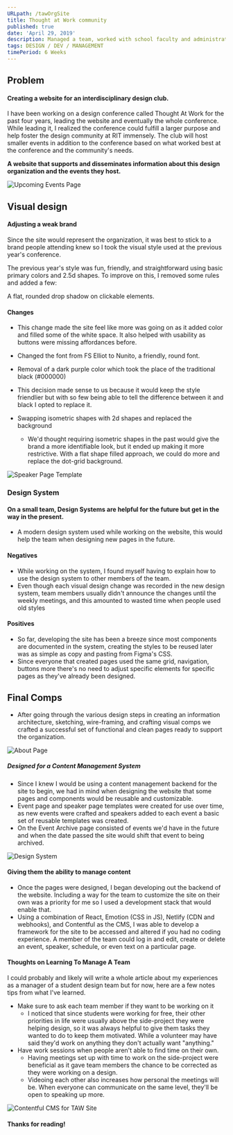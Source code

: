 ```yaml
---
URLpath: /tawOrgSite
title: Thought at Work community
published: true
date: 'April 29, 2019'
description: Managed a team, worked with school faculty and administration to turn an interdisciplinary design conference into a 300+ design club.
tags: DESIGN / DEV / MANAGEMENT
timePeriod: 6 Weeks
---
```


## Problem

#### Creating a website for an interdisciplinary design club.

I have been working on a design conference called Thought At Work for the past four years, leading the website and eventually the whole conference. While leading it, I realized the conference could fulfill a larger purpose and help foster the design community at RIT immensely. The club will host smaller events in addition to the conference based on what worked best at the conference and the community's needs.

**A website that supports and disseminates information about this design organization and the events they host.**

![Upcoming Events Page](/img/upcoming-events-page.png "Upcoming Events Page")

## Visual design

#### Adjusting a weak brand

Since the site would represent the organization, it was best to stick to a brand people attending knew so I took the visual style used at the previous year's conference.

The previous year's style was fun, friendly, and straightforward using basic primary colors and 2.5d shapes. To improve on this, I removed some rules and added a few:

A flat, rounded drop shadow on clickable elements.

#### Changes

* This change made the site feel like more was going on as it added color and filled some of the white space. It also helped with usability as buttons were missing affordances before.

* Changed the font from FS Elliot to Nunito, a friendly, round font.

* Removal of a dark purple color which took the place of the traditional black (#000000)

* This decision made sense to us because it would keep the style friendlier but with so few being able to tell the difference between it and black I opted to replace it.

* Swapping isometric shapes with 2d shapes and replaced the background
  * We'd thought requiring isometric shapes in the past would give the brand a more identifiable look, but it ended up making it more restrictive. With a flat shape filled approach, we could do more and replace the dot-grid background.

![Speaker Page Template](/img/sm-1.9.png "Speaker Page Template")
### Design System


#### On a small team, Design Systems are helpful for the future but get in the way in the present.

* A modern design system used while working on the website, this would help the team when designing new pages in the future.

#### Negatives

* While working on the system, I found myself having to explain how to use the design system to other members of the team.
* Even though each visual design change was recorded in the new design system, team members usually didn't announce the changes until the weekly meetings, and this amounted to wasted time when people used old styles

#### Positives

* So far, developing the site has been a breeze since most components are documented in the system, creating the styles to be reused later was as simple as copy and pasting from Figma's CSS.
* Since everyone that created pages used the same grid, navigation, buttons more there's no need to adjust specific elements for specific pages as they've already been designed.

## Final Comps

* After going through the various design steps in creating an information architecture, sketching, wire-framing, and crafting visual comps we crafted a successful set of functional and clean pages ready to support the organization.

![About Page](/img/about-page.png "About Page")

##### Designed for a Content Management System

* Since I knew I would be using a content management backend for the site to begin, we had in mind when designing the website that some pages and components would be reusable and customizable.
* Event page and speaker page templates were created for use over time, as new events were crafted and speakers added to each event a basic set of reusable templates was created.
* On the Event Archive page consisted of events we'd have in the future and when the date passed the site would shift that event to being archived.

![Design System](/img/design-system.png "Design System")


#### Giving them the ability to manage content

* Once the pages were designed, I began developing out the backend of the website. Including a way for the team to customize the site on their own was a priority for me so I used a development stack that would enable that.
* Using a combination of React, Emotion (CSS in JS), Netlify (CDN and webhooks), and Contentful as the CMS, I was able to develop a framework for the site to be accessed and altered if you had no coding experience. A member of the team could log in and edit, create or delete an event, speaker, schedule, or even text on a particular page.

#### Thoughts on Learning To Manage A Team

I could probably and likely will write a whole article about my experiences as a manager of a student design team but for now, here are a few notes tips from what I've learned.
  * Make sure to ask each team member if they want to be working on it
    * I noticed that since students were working for free, their other priorities in life were usually above the side-project they were helping design, so it was always helpful to give them tasks they wanted to do to keep them motivated. While a volunteer may have said they'd work on anything they don't actually want "anything."
  * Have work sessions when people aren't able to find time on their own.
    * Having meetings set up with time to work on the side-project were beneficial as it gave team members the chance to be corrected as they were working on a design.
    * Videoing each other also increases how personal the meetings will be. When everyone can communicate on the same level, they'll be open to speaking up more.

![Contentful CMS for TAW Site](/img/contentful.png "Contentful CMS for TAW Site")

#### Thanks for reading!

